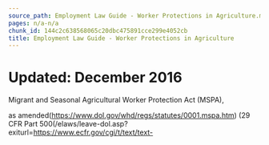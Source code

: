 ```yaml
---
source_path: Employment Law Guide - Worker Protections in Agriculture.md
pages: n/a-n/a
chunk_id: 144c2c638568065c20dbc475891cce299e4052cb
title: Employment Law Guide - Worker Protections in Agriculture
---
```

# Updated: December 2016

Migrant and Seasonal Agricultural Worker Protection Act (MSPA),

as amended(https://www.dol.gov/whd/regs/statutes/0001.mspa.htm) (29 CFR Part 500(/elaws/leave-dol.asp?exiturl=https://www.ecfr.gov/cgi/t/text/text-
